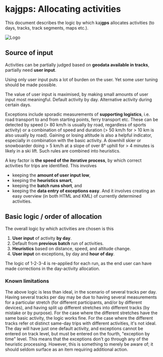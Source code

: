 # kaj**gps**: Allocating activities

This document describes the logic by which kaj**gps** allocates activities 
(to days, tracks, track segments, maps etc.).

![Logo](https://lh3.googleusercontent.com/-KouDlj6ewlQ/VTUaFSBIlHI/AAAAAAAAUu0/WDKwZf2NXO8/s288/kajgps-green.png)

## Source of input

Activities can be partially judged based on **geodata available in tracks**, 
partially need **user input**.

Using only user input puts a lot of burden on the user. Yet some user tuning 
should be made possible.

The value of user input is maximised, by making small amounts of user input 
most meaningful. Default activity by day. Alternative activity during certain 
days. 

Exceptions include sporadic measurements of **supporting logistics**, i.e. 
road transport to and from starting points, ferry transport etc. These 
can be detected by speed (> 80 km/h is usually by road, regardless of 
sports activity) or a combination of speed and duration (> 50 km/h 
for > 10 km is also usually by road). Gaining or losing altitude is 
also a helpful indicator, especially in combination with the basic activity. 
A downhill skier or snowboarder doing > 5 km/h at a slope of over 8° uphill 
for > 4 minutes is likely in a ski lift. Such rules are combined into 
heuristics.

A key factor is **the speed of the iterative process**, by which correct 
activities for trips are identified. This involves
* keeping the **amount of user input low**, 
* keeping the **heuristics smart**, 
* keeping the **batch runs short**, and 
* keeping the **data entry of exceptions easy**. 
And it involves creating an easy overview (in both HTML and KML) of currently 
determined activities.

## Basic logic / order of allocation

The overall logic by which activities are chosen is this

1. **User input** of activity **by day**. 
2. Default from **previous batch** run of activities.
3. **Heuristics** based on distance, speed, and altitude change.
4. **User input** on exceptions, by day and **hour of day**.

The logic of 1-2-3-4 is re-applied for each run, as the end user can have 
made corrections in the day-activity allocation.

### Known limitations

The above logic is less than ideal, in the scenario of several tracks per 
day. Having several tracks per day may be due to having several measurements 
for a particular stretch (for different participants, and/or by different 
devices), and having split up different stretches into different tracks (by 
mistake or by purpose). For the case where the different stretches have the 
same basic activity, the logic works fine. For the case where the different 
tracks refer ot distinct same-day trips with different activities, it's not 
ideal. The day will have just one default activity, and exceptions cannot be 
entered on track level, but must be entered on the fourth, "exception by time" 
level. This means that the exceptions don't go through any of the heuristic 
processing. However, this is something to merely be aware of; it should seldom 
surface as an item requiring additional action.